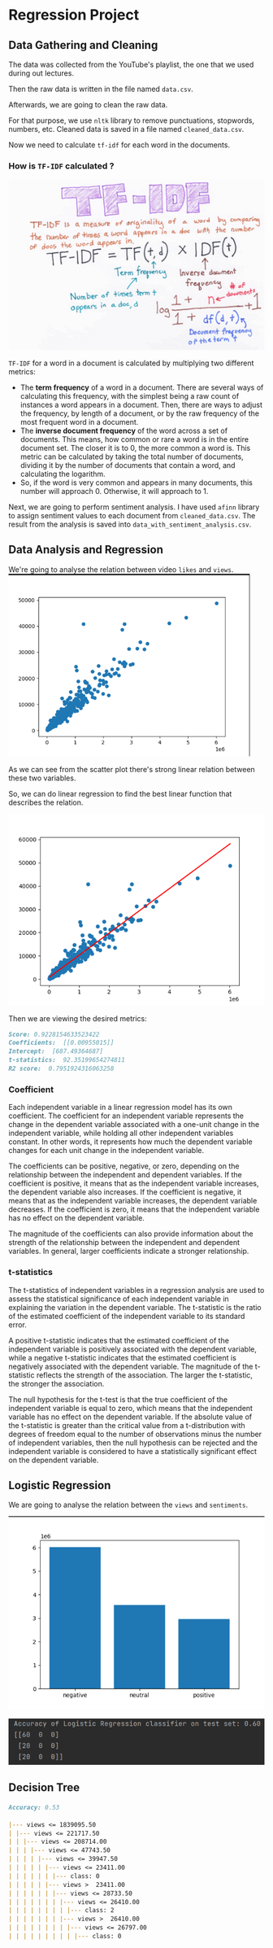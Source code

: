 # Regression Project

## Data Gathering and Cleaning

The data was collected from the YouTube's playlist, the one that we used during out lectures.

Then the raw data is written in the file named `data.csv`.

Afterwards, we are going to clean the raw data.

For that purpose, we use `nltk` library to remove punctuations, stopwords, numbers, etc.
Cleaned data is saved in a file named `cleaned_data.csv`.

Now we need to calculate `tf-idf` for each word in the documents.

### **How is `TF-IDF` calculated ?**

![alt text](img.png)

`TF-IDF` for a word in a document is calculated by multiplying two different metrics:

- The **term frequency** of a word in a document. There are several ways of calculating this frequency, with the
  simplest
  being a raw count of instances a word appears in a document. Then, there are ways to adjust the frequency, by length
  of a document, or by the raw frequency of the most frequent word in a document.
- The **inverse document frequency** of the word across a set of documents. This means, how common or rare a word is in
  the
  entire document set. The closer it is to 0, the more common a word is. This metric can be calculated by taking the
  total number of documents, dividing it by the number of documents that contain a word, and calculating the logarithm.
- So, if the word is very common and appears in many documents, this number will approach 0. Otherwise, it will approach
  to 1.

Next, we are going to perform sentiment analysis.
I have used `afinn` library to assign sentiment values to each document from `cleaned_data.csv`.
The result from the analysis is saved into `data_with_sentiment_analysis.csv`.

## Data Analysis and Regression

We're going to analyse the relation between video `likes` and `views`.
![alt text](img2.png)

As we can see from the scatter plot there's strong linear relation between these two variables.

So, we can do linear regression to find the best linear function that describes the relation.

![alt text](img3.png)

Then we are viewing the desired metrics:

```md
Score: 0.9228154633523422
Coefficients:  [[0.00955015]]
Intercept:  [687.49364687]
t-statistics:  92.35199654274811
R2 score:  0.7951924316063258
```

### Coefficient

Each independent variable in a linear regression model has its own coefficient. The coefficient for an independent
variable represents the change in the dependent variable associated with a one-unit change in the independent variable,
while holding all other independent variables constant. In other words, it represents how much the dependent variable
changes for each unit change in the independent variable.

The coefficients can be positive, negative, or zero, depending on the relationship between the independent and dependent
variables. If the coefficient is positive, it means that as the independent variable increases, the dependent variable
also increases. If the coefficient is negative, it means that as the independent variable increases, the dependent
variable decreases. If the coefficient is zero, it means that the independent variable has no effect on the dependent
variable.

The magnitude of the coefficients can also provide information about the strength of the relationship between the
independent and dependent variables. In general, larger coefficients indicate a stronger relationship.

### t-statistics

The t-statistics of independent variables in a regression analysis are used to assess the statistical significance of
each independent variable in explaining the variation in the dependent variable. The t-statistic is the ratio of the
estimated coefficient of the independent variable to its standard error.

A positive t-statistic indicates that the estimated coefficient of the independent variable is positively associated
with the dependent variable, while a negative t-statistic indicates that the estimated coefficient is negatively
associated with the dependent variable. The magnitude of the t-statistic reflects the strength of the association. The
larger the t-statistic, the stronger the association.

The null hypothesis for the t-test is that the true coefficient of the independent variable is equal to zero, which
means that the independent variable has no effect on the dependent variable. If the absolute value of the t-statistic is
greater than the critical value from a t-distribution with degrees of freedom equal to the number of observations minus
the number of independent variables, then the null hypothesis can be rejected and the independent variable is considered
to have a statistically significant effect on the dependent variable.

## Logistic Regression

We are going to analyse the relation between the `views` and `sentiments`.

![alt text](img4.png)

![alt text](img5.png)

## Decision Tree
```md
Accuracy: 0.53

|--- views <= 1839095.50
| |--- views <= 221717.50
| | |--- views <= 208714.00
| | | |--- views <= 47743.50
| | | | |--- views <= 39947.50
| | | | | |--- views <= 23411.00
| | | | | | |--- class: 0
| | | | | |--- views >  23411.00
| | | | | | |--- views <= 28733.50
| | | | | | | |--- views <= 26410.00
| | | | | | | | |--- class: 2
| | | | | | | |--- views >  26410.00
| | | | | | | | |--- views <= 26797.00
| | | | | | | | | |--- class: 0

```